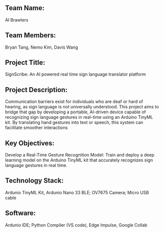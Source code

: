 ## Team Name: 
AI Brawlers

## Team Members:
Bryan Tang, 
Nemo Kim,
Davis Wang

## Project Title:
SignScribe: An AI powered real time sign language translator platform

## Project Description:
Communication barriers exist for individuals who are deaf or hard of hearing, as sign language is not universally understood. This project aims to bridge that gap by developing a portable, AI-driven device capable of recognizing sign language gestures in real-time using an Arduino TinyML kit. By translating hand gestures into text or speech, this system can facilitate smoother interactions

## Key Objectives:
Develop a Real-Time Gesture Recognition Model: Train and deploy a deep learning model on the Arduino TinyML kit that accurately recognizes sign language gestures in real time.

## Technology Stack: 
Ardunio TinyML Kit, Ardunio Nano 33 BLE; OV7675 Camera; Micro USB cable

## Software:
Ardunio IDE; Python Compiler (VS code), Edge Impulse, Google Collab






